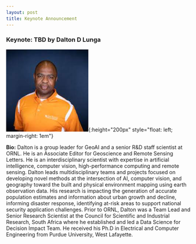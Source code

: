 ```yaml
---
layout: post
title: Keynote Announcement
---
```


### Keynote: TBD by Dalton D Lunga

![Nicolas](/public/post/Dalton.jpg){:height="200px" style="float: left; margin-right: 1em"} 

**Bio:** Dalton is a group leader for GeoAI and a senior R&D staff scientist at ORNL.  He is an Associate Editor for Geoscience and Remote Sensing Letters. He is an interdisciplinary scientist with expertise in artificial intelligence, computer vision, high-performance computing and remote sensing. Dalton leads multidisciplinary teams and projects focused on developing novel methods at the intersection of AI, computer vision, and geography toward the built and physical environment mapping using earth observation data. His research is impacting the generation of accurate population estimates and information about urban growth and decline, informing disaster response, identifying at-risk areas to support national security application challenges. Prior to ORNL, Dalton was a Team Lead and Senior Research Scientist at the Council for Scientific and Industrial Research, South Africa where he established and led a Data Science for Decision Impact Team. He received his Ph.D in Electrical and Computer Engineering from Purdue University, West Lafayette.
